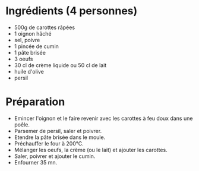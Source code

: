 # Ingrédients (4 personnes)
- 500g de carottes râpées
- 1 oignon hâché
- sel, poivre 
- 1 pincée de cumin
- 1 pâte brisée
- 3 oeufs
- 30 cl de crème liquide ou 50 cl de lait
- huile d'olive
- persil

# Préparation
- Emincer l'oignon et le faire revenir avec les carottes à feu doux dans une poêle.
- Parsemer de persil, saler et poivrer.
- Etendre la pâte brisée dans le moule.
- Préchauffer le four à 200°C.
- Mélanger les oeufs, la crème (ou le lait) et ajouter les carottes.
- Saler, poivrer et ajouter le cumin.
- Enfourner 35 mn.
